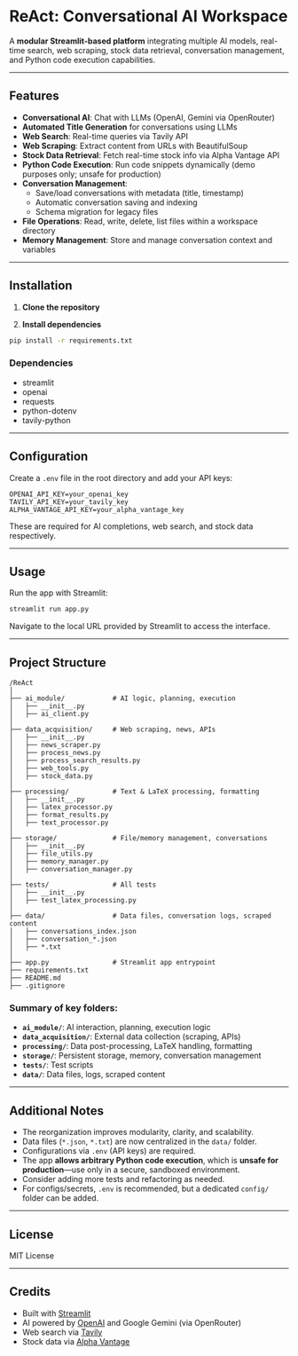 # ReAct: Conversational AI Workspace

A **modular Streamlit-based platform** integrating multiple AI models, real-time search, web scraping, stock data retrieval, conversation management, and Python code execution capabilities.

---

## Features

- **Conversational AI**: Chat with LLMs (OpenAI, Gemini via OpenRouter)
- **Automated Title Generation** for conversations using LLMs
- **Web Search**: Real-time queries via Tavily API
- **Web Scraping**: Extract content from URLs with BeautifulSoup
- **Stock Data Retrieval**: Fetch real-time stock info via Alpha Vantage API
- **Python Code Execution**: Run code snippets dynamically (demo purposes only; unsafe for production)
- **Conversation Management**:
  - Save/load conversations with metadata (title, timestamp)
  - Automatic conversation saving and indexing
  - Schema migration for legacy files
- **File Operations**: Read, write, delete, list files within a workspace directory
- **Memory Management**: Store and manage conversation context and variables

---

## Installation

1. **Clone the repository**

2. **Install dependencies**

```bash
pip install -r requirements.txt
```

### Dependencies

- streamlit
- openai
- requests
- python-dotenv
- tavily-python

---

## Configuration

Create a `.env` file in the root directory and add your API keys:

```
OPENAI_API_KEY=your_openai_key
TAVILY_API_KEY=your_tavily_key
ALPHA_VANTAGE_API_KEY=your_alpha_vantage_key
```

These are required for AI completions, web search, and stock data respectively.

---

## Usage

Run the app with Streamlit:

```bash
streamlit run app.py
```

Navigate to the local URL provided by Streamlit to access the interface.

---

## Project Structure

```
/ReAct
│
├── ai_module/            # AI logic, planning, execution
│   ├── __init__.py
│   ├── ai_client.py
│
├── data_acquisition/     # Web scraping, news, APIs
│   ├── __init__.py
│   ├── news_scraper.py
│   ├── process_news.py
│   ├── process_search_results.py
│   ├── web_tools.py
│   ├── stock_data.py
│
├── processing/           # Text & LaTeX processing, formatting
│   ├── __init__.py
│   ├── latex_processor.py
│   ├── format_results.py
│   ├── text_processor.py
│
├── storage/              # File/memory management, conversations
│   ├── __init__.py
│   ├── file_utils.py
│   ├── memory_manager.py
│   ├── conversation_manager.py
│
├── tests/                # All tests
│   ├── __init__.py
│   ├── test_latex_processing.py
│
├── data/                 # Data files, conversation logs, scraped content
│   ├── conversations_index.json
│   ├── conversation_*.json
│   ├── *.txt
│
├── app.py                # Streamlit app entrypoint
├── requirements.txt
├── README.md
├── .gitignore
```

### Summary of key folders:

- **`ai_module/`**: AI interaction, planning, execution logic
- **`data_acquisition/`**: External data collection (scraping, APIs)
- **`processing/`**: Data post-processing, LaTeX handling, formatting
- **`storage/`**: Persistent storage, memory, conversation management
- **`tests/`**: Test scripts
- **`data/`**: Data files, logs, scraped content

---

## Additional Notes

- The reorganization improves modularity, clarity, and scalability.
- Data files (`*.json`, `*.txt`) are now centralized in the `data/` folder.
- Configurations via `.env` (API keys) are required.
- The app **allows arbitrary Python code execution**, which is **unsafe for production**—use only in a secure, sandboxed environment.
- Consider adding more tests and refactoring as needed.
- For configs/secrets, `.env` is recommended, but a dedicated `config/` folder can be added.

---

## License

MIT License

---

## Credits

- Built with [Streamlit](https://streamlit.io/)
- AI powered by [OpenAI](https://openai.com/) and Google Gemini (via OpenRouter)
- Web search via [Tavily](https://www.tavily.com/)
- Stock data via [Alpha Vantage](https://www.alphavantage.co/)